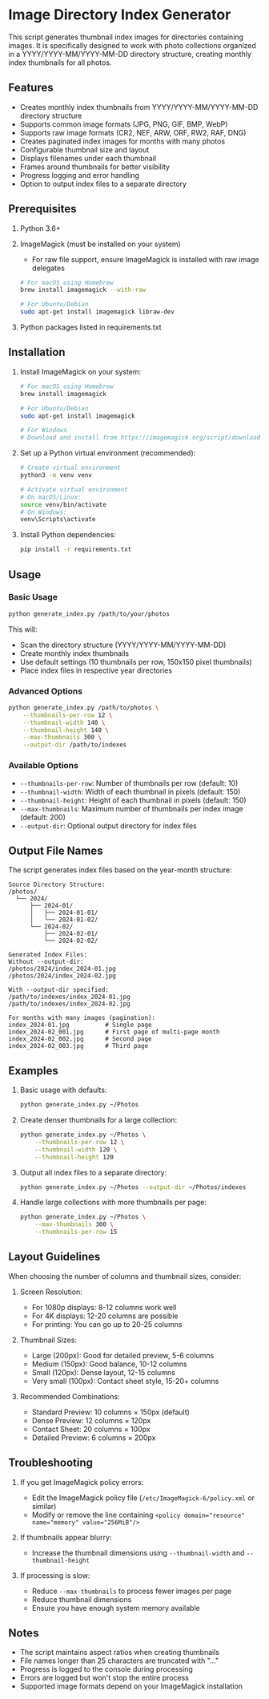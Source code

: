# Image Directory Index Generator

This script generates thumbnail index images for directories containing images. It is specifically designed to work with photo collections organized in a YYYY/YYYY-MM/YYYY-MM-DD directory structure, creating monthly index thumbnails for all photos.

## Features

- Creates monthly index thumbnails from YYYY/YYYY-MM/YYYY-MM-DD directory structure
- Supports common image formats (JPG, PNG, GIF, BMP, WebP)
- Supports raw image formats (CR2, NEF, ARW, ORF, RW2, RAF, DNG)
- Creates paginated index images for months with many photos
- Configurable thumbnail size and layout
- Displays filenames under each thumbnail
- Frames around thumbnails for better visibility
- Progress logging and error handling
- Option to output index files to a separate directory

## Prerequisites

1. Python 3.6+
2. ImageMagick (must be installed on your system)
   - For raw file support, ensure ImageMagick is installed with raw image delegates

   ```bash
   # For macOS using Homebrew
   brew install imagemagick --with-raw
   
   # For Ubuntu/Debian
   sudo apt-get install imagemagick libraw-dev
   ```

3. Python packages listed in requirements.txt

## Installation

1. Install ImageMagick on your system:

   ```bash
   # For macOS using Homebrew
   brew install imagemagick

   # For Ubuntu/Debian
   sudo apt-get install imagemagick

   # For Windows
   # Download and install from https://imagemagick.org/script/download.php
   ```

2. Set up a Python virtual environment (recommended):

   ```bash
   # Create virtual environment
   python3 -m venv venv

   # Activate virtual environment
   # On macOS/Linux:
   source venv/bin/activate
   # On Windows:
   venv\Scripts\activate
   ```

3. Install Python dependencies:

   ```bash
   pip install -r requirements.txt
   ```

## Usage

### Basic Usage

```bash
python generate_index.py /path/to/your/photos
```

This will:

- Scan the directory structure (YYYY/YYYY-MM/YYYY-MM-DD)
- Create monthly index thumbnails
- Use default settings (10 thumbnails per row, 150x150 pixel thumbnails)
- Place index files in respective year directories

### Advanced Options

```bash
python generate_index.py /path/to/photos \
    --thumbnails-per-row 12 \
    --thumbnail-width 140 \
    --thumbnail-height 140 \
    --max-thumbnails 300 \
    --output-dir /path/to/indexes
```

### Available Options

- `--thumbnails-per-row`: Number of thumbnails per row (default: 10)
- `--thumbnail-width`: Width of each thumbnail in pixels (default: 150)
- `--thumbnail-height`: Height of each thumbnail in pixels (default: 150)
- `--max-thumbnails`: Maximum number of thumbnails per index image (default: 200)
- `--output-dir`: Optional output directory for index files

## Output File Names

The script generates index files based on the year-month structure:

```text
Source Directory Structure:
/photos/
  └── 2024/
      ├── 2024-01/
      │   ├── 2024-01-01/
      │   └── 2024-01-02/
      └── 2024-02/
          ├── 2024-02-01/
          └── 2024-02-02/

Generated Index Files:
Without --output-dir:
/photos/2024/index_2024-01.jpg
/photos/2024/index_2024-02.jpg

With --output-dir specified:
/path/to/indexes/index_2024-01.jpg
/path/to/indexes/index_2024-02.jpg

For months with many images (pagination):
index_2024-01.jpg          # Single page
index_2024-02_001.jpg      # First page of multi-page month
index_2024-02_002.jpg      # Second page
index_2024-02_003.jpg      # Third page
```

## Examples

1. Basic usage with defaults:

   ```bash
   python generate_index.py ~/Photos
   ```

2. Create denser thumbnails for a large collection:

   ```bash
   python generate_index.py ~/Photos \
       --thumbnails-per-row 12 \
       --thumbnail-width 120 \
       --thumbnail-height 120
   ```

3. Output all index files to a separate directory:

   ```bash
   python generate_index.py ~/Photos --output-dir ~/Photos/indexes
   ```

4. Handle large collections with more thumbnails per page:

   ```bash
   python generate_index.py ~/Photos \
       --max-thumbnails 300 \
       --thumbnails-per-row 15
   ```

## Layout Guidelines

When choosing the number of columns and thumbnail sizes, consider:

1. Screen Resolution:
   - For 1080p displays: 8-12 columns work well
   - For 4K displays: 12-20 columns are possible
   - For printing: You can go up to 20-25 columns

2. Thumbnail Sizes:
   - Large (200px): Good for detailed preview, 5-6 columns
   - Medium (150px): Good balance, 10-12 columns
   - Small (120px): Dense layout, 12-15 columns
   - Very small (100px): Contact sheet style, 15-20+ columns

3. Recommended Combinations:
   - Standard Preview: 10 columns × 150px (default)
   - Dense Preview: 12 columns × 120px
   - Contact Sheet: 20 columns × 100px
   - Detailed Preview: 6 columns × 200px

## Troubleshooting

1. If you get ImageMagick policy errors:
   - Edit the ImageMagick policy file (`/etc/ImageMagick-6/policy.xml` or similar)
   - Modify or remove the line containing `<policy domain="resource" name="memory" value="256MiB"/>`

2. If thumbnails appear blurry:
   - Increase the thumbnail dimensions using `--thumbnail-width` and `--thumbnail-height`

3. If processing is slow:
   - Reduce `--max-thumbnails` to process fewer images per page
   - Reduce thumbnail dimensions
   - Ensure you have enough system memory available

## Notes

- The script maintains aspect ratios when creating thumbnails
- File names longer than 25 characters are truncated with "..."
- Progress is logged to the console during processing
- Errors are logged but won't stop the entire process
- Supported image formats depend on your ImageMagick installation
